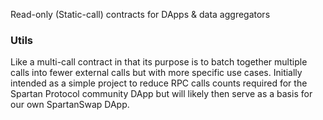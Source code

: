 Read-only (Static-call) contracts for DApps & data aggregators

### Utils

Like a multi-call contract in that its purpose is to batch together multiple calls into fewer external calls but with more specific use cases.
Initially intended as a simple project to reduce RPC calls counts required for the Spartan Protocol community DApp but will likely then serve as a basis for our own SpartanSwap DApp.
